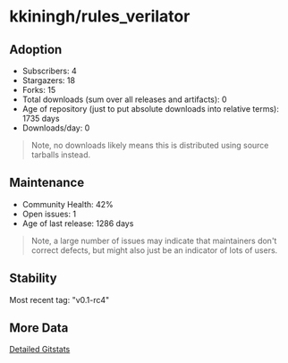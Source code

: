 # kkiningh/rules_verilator

## Adoption

- Subscribers: 4
- Stargazers: 18
- Forks: 15
- Total downloads (sum over all releases and artifacts): 0
- Age of repository (just to put absolute downloads into relative terms): 1735 days
- Downloads/day: 0

> Note, no downloads likely means this is distributed using source tarballs instead.

## Maintenance

- Community Health: 42%
- Open issues: 1
- Age of last release: 1286 days

> Note, a large number of issues may indicate that maintainers don't correct defects, but might also
> just be an indicator of lots of users.

## Stability

Most recent tag: "v0.1-rc4"

## More Data

[Detailed Gitstats](/bazel-catalog/gitstats/kkiningh/rules_verilator)

